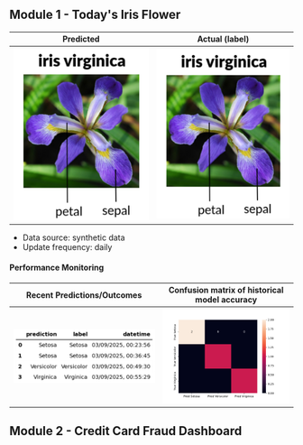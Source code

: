 ## Module 1 - Today's Iris Flower 

| Predicted | Actual (label)
|--------|------- 
| ![Iris](https://raw.githubusercontent.com/CtrlMj/ServerlessFstore/main/iris/assets/latest_iris.png) | ![Iris](https://raw.githubusercontent.com/CtrlMj/ServerlessFstore/main/iris/assets/actual_iris.png) 

 * Data source: synthetic data
 * Update frequency: daily

#### Performance Monitoring 

| Recent Predictions/Outcomes | Confusion matrix of historical model accuracy 
|--------|------- 
| ![Recent predictions](https://raw.githubusercontent.com/CtrlMj/ServerlessFstore/main/iris/assets/df_recent.png) | ![Confusion Matrix](https://raw.githubusercontent.com/CtrlMj/ServerlessFstore/main/iris/assets/inference_confusion_matrix.png)


## Module 2 - Credit Card Fraud Dashboard